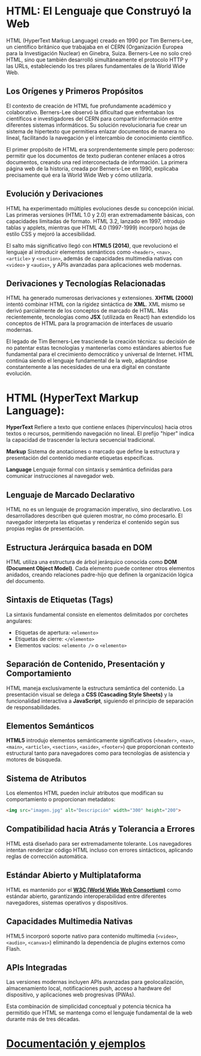 # HTML: El Lenguaje que Construyó la Web
HTML (HyperText Markup Language) creado en 1990 por Tim Berners-Lee, un científico británico que trabajaba en el CERN (Organización Europea para la Investigación Nuclear) en Ginebra, Suiza. Berners-Lee no solo creó HTML, sino que también desarrolló simultáneamente el protocolo HTTP y las URLs, estableciendo los tres pilares fundamentales de la World Wide Web.

## Los Orígenes y Primeros Propósitos
El contexto de creación de HTML fue profundamente académico y colaborativo. Berners-Lee observó la dificultad que enfrentaban los científicos e investigadores del CERN para compartir información entre diferentes sistemas informáticos. Su solución revolucionaria fue crear un sistema de hipertexto que permitiera enlazar documentos de manera no lineal, facilitando la navegación y el intercambio de conocimiento científico.

El primer propósito de HTML era sorprendentemente simple pero poderoso: permitir que los documentos de texto pudieran contener enlaces a otros documentos, creando una red interconectada de información. La primera página web de la historia, creada por Berners-Lee en 1990, explicaba precisamente qué era la World Wide Web y cómo utilizarla.

## Evolución y Derivaciones
HTML ha experimentado múltiples evoluciones desde su concepción inicial. Las primeras versiones (HTML 1.0 y 2.0) eran extremadamente básicas, con capacidades limitadas de formato. HTML 3.2, lanzado en 1997, introdujo tablas y applets, mientras que HTML 4.0 (1997-1999) incorporó hojas de estilo CSS y mejoró la accesibilidad.

El salto más significativo llegó con **HTML5 (2014)**, que revolucionó el lenguaje al introducir elementos semánticos como `<header>`, `<nav>`, `<article>` y `<section>`, además de capacidades multimedia nativas con `<video>` y `<audio>`, y APIs avanzadas para aplicaciones web modernas.

## Derivaciones y Tecnologías Relacionadas
HTML ha generado numerosas derivaciones y extensiones. **XHTML (2000)** intentó combinar HTML con la rigidez sintáctica de **XML**. XML mismo se derivó parcialmente de los conceptos de marcado de HTML. Más recientemente, tecnologías como **JSX** (utilizada en React) han extendido los conceptos de HTML para la programación de interfaces de usuario modernas.

El legado de Tim Berners-Lee trasciende la creación técnica: su decisión de no patentar estas tecnologías y mantenerlas como estándares abiertos fue fundamental para el crecimiento democrático y universal de Internet. HTML continúa siendo el lenguaje fundamental de la web, adaptándose constantemente a las necesidades de una era digital en constante evolución.

# HTML (HyperText Markup Language):

**HyperText** Refiere a texto que contiene enlaces (hipervínculos) hacia otros textos o recursos, permitiendo navegación no lineal. El prefijo "hiper" indica la capacidad de trascender la lectura secuencial tradicional.

**Markup** Sistema de anotaciones o marcado que define la estructura y presentación del contenido mediante etiquetas específicas.

**Language** Lenguaje formal con sintaxis y semántica definidas para comunicar instrucciones al navegador web.

## Lenguaje de Marcado Declarativo
HTML no es un lenguaje de programación imperativo, sino declarativo. Los desarrolladores describen qué quieren mostrar, no cómo procesarlo. El navegador interpreta las etiquetas y renderiza el contenido según sus propias reglas de presentación.

## Estructura Jerárquica basada en DOM
HTML utiliza una estructura de árbol jerárquico conocida como **DOM (Document Object Model)**. Cada elemento puede contener otros elementos anidados, creando relaciones padre-hijo que definen la organización lógica del documento.

## Sintaxis de Etiquetas (Tags)
La sintaxis fundamental consiste en elementos delimitados por corchetes angulares:

- Etiquetas de apertura: `<elemento>`
- Etiquetas de cierre: `</elemento>`
- Elementos vacíos: `<elemento />` o `<elemento>`

## Separación de Contenido, Presentación y Comportamiento
HTML maneja exclusivamente la estructura semántica del contenido. La presentación visual se delega a **CSS (Cascading Style Sheets)** y la funcionalidad interactiva a **JavaScript**, siguiendo el principio de separación de responsabilidades.

## Elementos Semánticos
**HTML5** introdujo elementos semánticamente significativos (`<header>`, `<nav>`, `<main>`, `<article>`, `<section>`, `<aside>`, `<footer>`) que proporcionan contexto estructural tanto para navegadores como para tecnologías de asistencia y motores de búsqueda.

## Sistema de Atributos
Los elementos HTML pueden incluir atributos que modifican su comportamiento o proporcionan metadatos:

```html
<img src="imagen.jpg" alt="Descripción" width="300" height="200">
```

## Compatibilidad hacia Atrás y Tolerancia a Errores
HTML está diseñado para ser extremadamente tolerante. Los navegadores intentan renderizar código HTML incluso con errores sintácticos, aplicando reglas de corrección automática.

## Estándar Abierto y Multiplataforma
HTML es mantenido por el [**W3C (World Wide Web Consortium)**](https://www.w3.org/) como estándar abierto, garantizando interoperabilidad entre diferentes navegadores, sistemas operativos y dispositivos.

## Capacidades Multimedia Nativas
HTML5 incorporó soporte nativo para contenido multimedia (`<video>`, `<audio>`, `<canvas>`) eliminando la dependencia de plugins externos como Flash.

## APIs Integradas
Las versiones modernas incluyen APIs avanzadas para geolocalización, almacenamiento local, notificaciones push, acceso a hardware del dispositivo, y aplicaciones web progresivas (PWAs).

Esta combinación de simplicidad conceptual y potencia técnica ha permitido que HTML se mantenga como el lenguaje fundamental de la web durante más de tres décadas.

# [Documentación y ejemplos](https://www.w3schools.com/html/html_basic.asp)